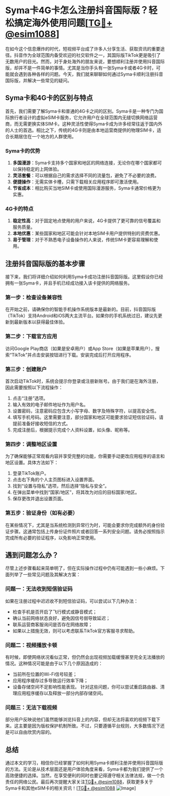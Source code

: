 # Syma卡4G卡怎么注册抖音国际版？轻松搞定海外使用问题[[TG💪+ @esim1088](https://t.me/s/esim1088)]

在如今这个信息爆炸的时代，短视频平台成了许多人分享生活、获取资讯的重要途径。抖音作为全球范围内备受欢迎的社交软件之一，其国际版TikTok更是吸引了无数用户的目光。然而，对于身处海外的朋友来说，要想顺利注册并使用抖音国际版，却并不是一件简单的事情。尤其是当你手头有一张Syma卡或者4G卡时，可能就会遇到各种各样的问题。今天，我们就来聊聊如何通过Syma卡顺利注册抖音国际版，并解决一些常见的疑问。

## Syma卡和4G卡的区别与特点

首先，我们需要了解Syma卡和普通的4G卡之间的区别。Syma卡是一种专门为国际旅行者设计的虚拟eSIM卡服务，它允许用户在全球范围内无缝切换网络运营商，而无需更换实体SIM卡。这种灵活性使得Syma卡成为许多经常往返于国内外的人士的首选。相比之下，传统的4G卡则是由本地运营商提供的物理SIM卡，适合长期居住在一个地方的人群使用。

### Syma卡的优势
1. **多国漫游**：Syma卡支持多个国家和地区的网络连接，无论你在哪个国家都可以保持稳定的上网体验。
2. **灵活套餐**：可以根据自己的需求选择不同的流量包，避免了不必要的浪费。
3. **便捷操作**：无需实体卡槽，只需下载相关应用程序即可激活使用。
4. **节省成本**：相比购买当地SIM卡或使用国际漫游服务，Syma卡通常价格更为实惠。

### 4G卡的特点
1. **稳定性高**：对于固定地点使用的用户来说，4G卡提供了更可靠的信号覆盖和服务质量。
2. **本地优惠**：某些国家和地区可能会针对本地SIM卡用户提供特别的资费优惠。
3. **易于管理**：对于不熟悉电子设备操作的人来说，传统SIM卡更容易理解和使用。

## 注册抖音国际版的基本步骤

接下来，我们将详细介绍如何利用Syma卡成功注册抖音国际版。这里假设你已经拥有一张Syma卡，并且手机已经成功接入该卡提供的网络服务。

### 第一步：检查设备兼容性
在开始之前，请确保你的智能手机操作系统版本是最新的。目前，抖音国际版（TikTok）支持Android和iOS两大主流平台。如果你的手机系统过旧，建议先更新到最新版本以获得最佳体验。

### 第二步：下载官方应用
访问Google Play商店（如果是安卓用户）或App Store（如果是苹果用户），搜索“TikTok”并点击安装按钮进行下载。安装完成后打开应用程序。

### 第三步：创建账户
首次启动TikTok时，系统会提示你登录或注册新账号。由于我们是在海外注册，因此需要按照以下流程操作：

1. 点击“注册”选项。
2. 输入有效的电子邮件地址作为用户名。
3. 设置密码，注意密码应包含大小写字母、数字及特殊字符，以提高安全性。
4. 填写手机号码。这里需要注意，部分国家和地区可能要求验证短信验证码，请提前准备好接收短信的方式。
5. 完成注册后，根据提示完成个人资料设置，如头像、昵称等。

### 第四步：调整地区设置
为了确保能够正常观看内容并享受完整的功能，你需要手动更改应用程序的语言和地区设置。具体方法如下：
1. 登录TikTok账户。
2. 点击右下角的个人主页图标进入设置界面。
3. 找到“设置与隐私”选项，然后选择“隐私与安全”。
4. 在弹出菜单中找到“国家/地区”，将其改为对应的目标国家/地区。
5. 保存更改并退出设置页面。

### 第五步：验证身份（如有必要）
在某些情况下，尤其是当系统检测到异常行为时，可能会要求你完成额外的身份验证步骤。这通常包括上传身份证件照片或者回答一系列安全问题。请务必按照指示完成所有必要的验证程序，以免影响正常使用。

## 遇到问题怎么办？

尽管上述步骤看起来简单明了，但在实际操作过程中仍有可能遇到一些小麻烦。下面列举了一些常见问题及其解决方案：

### 问题一：无法收到短信验证码
如果在注册过程中迟迟收不到短信验证码，可以尝试以下几种办法：
- 检查手机是否开启了飞行模式或静音模式；
- 确认当前网络状态良好，避免因信号弱导致延迟；
- 联系运营商客服询问是否存在网络故障；
- 如果以上措施无效，则可以考虑联系TikTok官方客服寻求帮助。

### 问题二：视频播放卡顿
有时候，即使网络状况看似正常，但仍然会出现视频加载缓慢甚至完全无法播放的情况。这种情况可能是由于以下几个原因造成的：
- 当前所在位置的Wi-Fi信号较差；
- 应用程序缓存过多导致运行效率下降；
- 设备存储空间不足影响性能表现。
针对这些问题，你可以尝试重启路由器、清理应用程序缓存以及释放一部分内部存储空间。

### 问题三：无法下载视频
部分用户反映说他们虽然能够浏览抖音上的内容，但却无法将喜欢的视频下载下来。这主要是因为版权保护机制所致。不过，只要遵循平台规则，大多数情况下还是可以自由欣赏内容的。

## 总结

通过本文的学习，相信你已经掌握了如何利用Syma卡顺利注册并使用抖音国际版的方法。无论是从技术层面还是用户体验角度来看，Syma卡都为我们提供了一个高效便捷的选择。当然，在享受便利的同时也要记得遵守相关法律法规，做一个负责任的网络公民。最后再次提醒大家关注[TG💪+ @esim1088](https://t.me/s/esim1088)，获取更多关于Syma卡和其他eSIM卡的相关资讯！[[TG💪+ @esim1088](https://t.me/s/esim1088) ![Image](https://i.postimg.cc/4NQfJmqS/Snipaste-2025-05-13-00-14-12.png)]